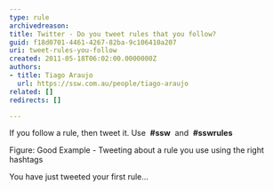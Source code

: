 ```yaml
---
type: rule
archivedreason: 
title: Twitter - Do you tweet rules that you follow?
guid: f18d0701-4461-4267-82ba-9c106410a207
uri: tweet-rules-you-follow
created: 2011-05-18T06:02:00.0000000Z
authors:
- title: Tiago Araujo
  url: https://ssw.com.au/people/tiago-araujo
related: []
redirects: []

---
```


If you follow a rule, then tweet it. Use  **#ssw**  and  **#sswrules**






Figure: Good Example - Tweeting about a rule you use using the right hashtags 
<!--endintro-->
 You have just tweeted your first rule…
